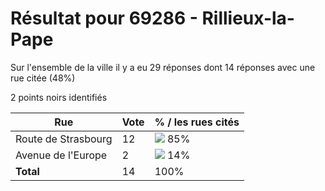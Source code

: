# Résultat pour 69286 - Rillieux-la-Pape

Sur l'ensemble de la ville il y a eu 29 réponses dont 14 réponses avec une rue citée (48%)

2 points noirs identifiés

| Rue | Vote | % / les rues cités|
|-----|------|-------------------|
| Route de Strasbourg | 12 | <img src="../../img/bar_85.gif" />&nbsp;85%|
| Avenue de l'Europe | 2 | <img src="../../img/bar_14.gif" />&nbsp;14%|
| **Total** | 14 | 100%|
